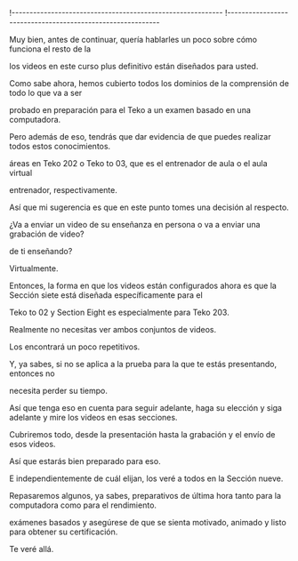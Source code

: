 !-----------------------------------------------------------
!-----------------------------------------------------------

Muy bien, antes de continuar, quería hablarles un poco sobre cómo funciona el resto de la

los videos en este curso plus definitivo están diseñados para usted.

Como sabe ahora, hemos cubierto todos los dominios de la comprensión de todo lo que va a ser

probado en preparación para el Teko a un examen basado en una computadora.

Pero además de eso, tendrás que dar evidencia de que puedes realizar todos estos conocimientos.

áreas en Teko 202 o Teko to 03, que es el entrenador de aula o el aula virtual

entrenador, respectivamente.

Así que mi sugerencia es que en este punto tomes una decisión al respecto.

¿Va a enviar un video de su enseñanza en persona o va a enviar una grabación de video?

de ti enseñando?

Virtualmente.

Entonces, la forma en que los videos están configurados ahora es que la Sección siete está diseñada específicamente para el

Teko to 02 y Section Eight es especialmente para Teko 203.

Realmente no necesitas ver ambos conjuntos de videos.

Los encontrará un poco repetitivos.

Y, ya sabes, si no se aplica a la prueba para la que te estás presentando, entonces no

necesita perder su tiempo.

Así que tenga eso en cuenta para seguir adelante, haga su elección y siga adelante y mire los videos en esas secciones.

Cubriremos todo, desde la presentación hasta la grabación y el envío de esos videos.

Así que estarás bien preparado para eso.

E independientemente de cuál elijan, los veré a todos en la Sección nueve.

Repasaremos algunos, ya sabes, preparativos de última hora tanto para la computadora como para el rendimiento.

exámenes basados ​​y asegúrese de que se sienta motivado, animado y listo para obtener su certificación.

Te veré allá.


































































